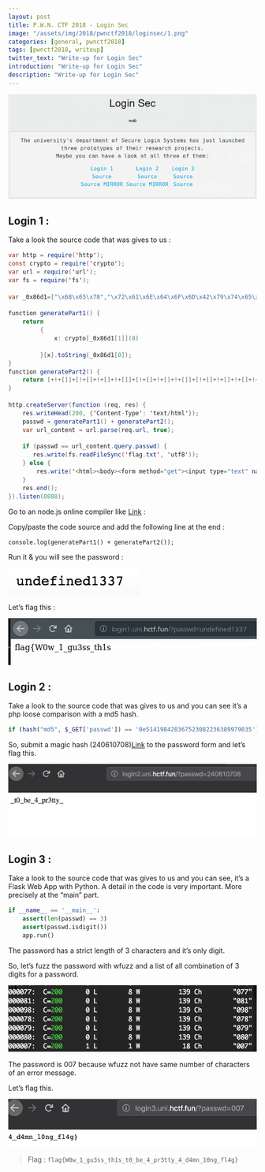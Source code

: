 ```yaml
---
layout: post
title: P.W.N. CTF 2018 - Login Sec
image: "/assets/img/2018/pwnctf2018/loginsec/1.png"
categories: [general, pwnctf2018]
tags: [pwnctf2018, writeup]
twitter_text: "Write-up for Login Sec"
introduction: "Write-up for Login Sec"
description: "Write-up for Login Sec"
---
```


![](/assets/img/2018/pwnctf2018/loginsec/1.png)

## Login 1 :

Take a look the source code that was gives to us :

```java 
var http = require('http');
const crypto = require('crypto');
var url = require('url');
var fs = require('fs');

var _0x86d1=["\x68\x65\x78","\x72\x61\x6E\x64\x6F\x6D\x42\x79\x74\x65\x73"];

function generatePart1() {
    return
         {
             x: crypto[_0x86d1[1]](8)

         }[x].toString(_0x86d1[0]);
}
function generatePart2() {
    return [+!+[]]+[!+[]+!+[]+!+[]]+[!+[]+!+[]+!+[]]+[!+[]+!+[]+!+[]+!+[]+!+[]+!+[]+!+[]];
}

http.createServer(function (req, res) {
    res.writeHead(200, {'Content-Type': 'text/html'});
    passwd = generatePart1() + generatePart2();
    var url_content = url.parse(req.url, true);

    if (passwd == url_content.query.passwd) {
       res.write(fs.readFileSync('flag.txt', 'utf8'));
    } else {
        res.write('<html><body><form method="get"><input type="text" name="passwd" value="password"><input type="submit" value="login" /></form></body></html>');
    }
    res.end();
}).listen(8888);


```

Go to an node.js online compiler like [Link](https://rextester.com/l/nodejs_online_compiler) :

Copy/paste the code source and add the following line at the end : 

```
console.log(generatePart1() + generatePart2());
```

Run it & you will see the password : 

![](/assets/img/2018/pwnctf2018/loginsec/2.png)

Let’s flag this : 

![](/assets/img/2018/pwnctf2018/loginsec/3.png)

## Login 2 :

Take a look to the source code that was gives to us and you can see it’s a php loose comparison with a md5 hash.

```php
if (hash("md5", $_GET['passwd']) == '0e514198428367523082236389979035')
```

So, submit a magic hash (240610708)[Link](https://github.com/swisskyrepo/PayloadsAllTheThings/tree/master/PHP%20juggling%20type) to the password form and let’s flag this. 

![](/assets/img/2018/pwnctf2018/loginsec/4.png)

## Login 3 :

Take a look to the source code that was gives to us and you can see, it’s a Flask Web App with Python.
A detail in the code is very important. More precisely at the “main” part.
 
```python 
if __name__ == '__main__':
    assert(len(passwd) == 3)
    assert(passwd.isdigit())
    app.run()
```
The password has a strict length of 3 characters and it’s only digit.

So, let’s fuzz the password with wfuzz and a list of all combination of 3 digits for a password.

![](/assets/img/2018/pwnctf2018/loginsec/5.png)

The password is 007 because wfuzz not have same number of characters of an error message.

Let’s flag this. 

![](/assets/img/2018/pwnctf2018/loginsec/6.png)


> Flag : ```flag{W0w_1_gu3ss_th1s_t0_be_4_pr3tty_4_d4mn_10ng_fl4g}```
